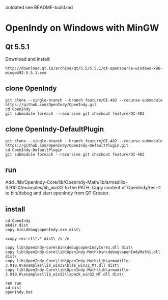 outdated see README-build.md

# OpenIndy on Windows with MinGW

## Qt 5.5.1

Download and install:

    http://download.qt.io/archive/qt/5.5/5.5.1/qt-opensource-windows-x86-mingw492-5.5.1.exe
 
## clone OpenIndy

    git clone --single-branch --branch feature/OI-482 --recurse-submodule https://github.com/OpenIndy/OpenIndy.git
    cd OpenIndy
    git submodule foreach --recursive git checkout feature/OI-482 

## clone OpenIndy-DefaultPlugin

    git clone --single-branch --branch feature/OI-482 --recurse-submodule https://github.com/OpenIndy/OpenIndy-DefaultPlugin.git
    cd OpenIndy-DefaultPlugin
    git submodule foreach --recursive git checkout feature/OI-482

## run

Add ./lib/OpenIndy-Core/lib/OpenIndy-Math/lib/armadillo-3.910.0/examples/lib_win32 to the PATH.
Copy content of OpenIndy/res-rt to bin/debug and start openIndy from QT Creator. 

## install

    cd OpenIndy
    mkdir dist
    copy bin\debug\openIndy.exe dist\
    
    xcopy res-rt\*.* dist\ /s /e
    
    copy lib\OpenIndy-Core\bin\debug\openIndyCore1.dll dist\
    copy lib\OpenIndy-Core\lib\OpenIndy-Math\bin\debug\openIndyMath1.dll dist\
    copy lib\OpenIndy-Core\lib\OpenIndy-Math\lib\armadillo-3.910.0\examples\lib_win32\blas_win32_MT.dll dist\
    copy lib\OpenIndy-Core\lib\OpenIndy-Math\lib\armadillo-3.910.0\examples\lib_win32\lapack_win32_MT.dll dist\

    rem run
    cd dist
    openIndy.bat
